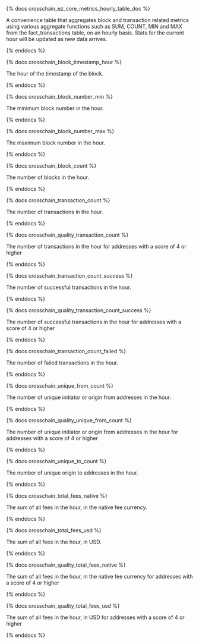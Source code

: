 {% docs crosschain_ez_core_metrics_hourly_table_doc %}

A convenience table that aggregates block and transaction related metrics using various aggregate functions such as SUM, COUNT, MIN and MAX from the fact_transactions table, on an hourly basis. Stats for the current hour will be updated as new data arrives.

{% enddocs %}

{% docs crosschain_block_timestamp_hour %}

The hour of the timestamp of the block.

{% enddocs %}

{% docs crosschain_block_number_min %}

The minimum block number in the hour.

{% enddocs %}

{% docs crosschain_block_number_max %}

The maximum block number in the hour.

{% enddocs %}

{% docs crosschain_block_count %}

The number of blocks in the hour.

{% enddocs %}

{% docs crosschain_transaction_count %}

The number of transactions in the hour.

{% enddocs %}

{% docs crosschain_quality_transaction_count %}

The number of transactions in the hour for addresses with a score of 4 or higher

{% enddocs %}

{% docs crosschain_transaction_count_success %}

The number of successful transactions in the hour.

{% enddocs %}

{% docs crosschain_quality_transaction_count_success %}

The number of successful transactions in the hour for addresses with a score of 4 or higher

{% enddocs %}

{% docs crosschain_transaction_count_failed %}

The number of failed transactions in the hour.

{% enddocs %}

{% docs crosschain_unique_from_count %}

The number of unique initiator or origin from addresses in the hour.

{% enddocs %}

{% docs crosschain_quality_unique_from_count %}

The number of unique initiator or origin from addresses in the hour for addresses with a score of 4 or higher

{% enddocs %}

{% docs crosschain_unique_to_count %}

The number of unique origin to addresses in the hour.

{% enddocs %}

{% docs crosschain_total_fees_native %}

The sum of all fees in the hour, in the native fee currency.

{% enddocs %}

{% docs crosschain_total_fees_usd %}

The sum of all fees in the hour, in USD.

{% enddocs %}

{% docs crosschain_quality_total_fees_native %}

The sum of all fees in the hour, in the native fee currency for addresses with a score of 4 or higher

{% enddocs %}

{% docs crosschain_quality_total_fees_usd %}

The sum of all fees in the hour, in USD for addresses with a score of 4 or higher

{% enddocs %}